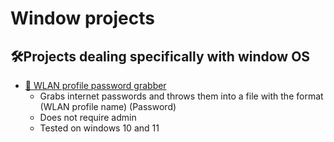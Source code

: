# Window projects


## 🛠️Projects dealing specifically with window OS
- [📶 WLAN profile password grabber]()
  - Grabs internet passwords and throws them into a file with the format (WLAN profile name) (Password)
  - Does not require admin
  - Tested on windows 10 and 11


